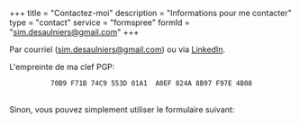 +++
title       = "Contactez-moi"
description = "Informations pour me contacter"
type        = "contact"
service     = "formspree"
formId      = "sim.desaulniers@gmail.com"
+++

Par courriel (sim.desaulniers@gmail.com) ou via [LinkedIn](https://www.linkedin.com/in/simon-désaulniers-86648097/).

L'empreinte de ma clef PGP:

<div align=center>
<code>70B9 F71B 74C9 553D 01A1  A0EF 824A 8B97 F97E 4B08</code>
</div>

<br>

Sinon, vous pouvez simplement utiliser le formulaire suivant:

<!-- vim: set sts=2 ts=2 sw=2 tw=80 et :-->

